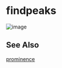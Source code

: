 # findpeaks

![image](https://github.com/kybuivan/findpeaks/assets/68890407/ad7004c9-2612-466b-b493-c18fee8050bf)

## See Also
[prominence](https://www.mathworks.com/help/signal/ug/prominence.html)
